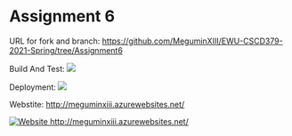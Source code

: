 ﻿
# Assignment 6
URL for fork and branch:
https://github.com/MeguminXIII/EWU-CSCD379-2021-Spring/tree/Assignment6

Build And Test:
![](../../workflows/AssignmentBuildAndTest/badge.svg)

Deployment:
![](../../workflows/Deployment/badge.svg)

Webstite:
http://meguminxiii.azurewebsites.net/ 
    
[![Website http://meguminxiii.azurewebsites.net/ ](https://img.shields.io/website-up-down-green-red/https/meguminxiii.azurewebsites.net.svg)](http://meguminxiii.azurewebsites.net/)

